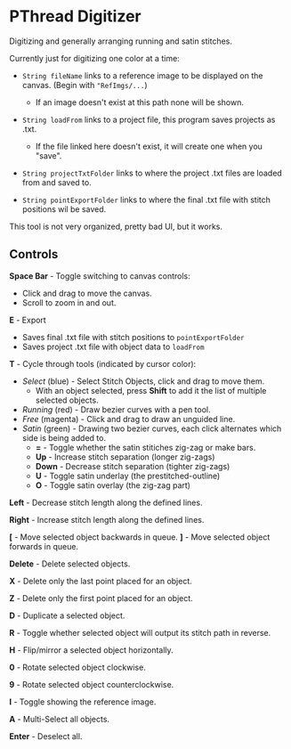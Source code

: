 # PThread Digitizer
Digitizing and generally arranging running and satin stitches.

Currently just for digitizing one color at a time:
- <code>String fileName</code> links to a reference image to be displayed on the canvas. (Begin with <code>"RefImgs/...</code>)
  - If an image doesn't exist at this path none will be shown.
- <code>String loadFrom</code> links to a project file, this program saves projects as .txt.
  - If the file linked here doesn't exist, it will create one when you "save".

- <code>String projectTxtFolder</code> links to where the project .txt files are loaded from and saved to.

- <code>String pointExportFolder</code> links to where the final .txt file with stitch positions wil be saved.


This tool is not very organized, pretty bad UI, but it works.

## Controls

**Space Bar** - Toggle switching to canvas controls:
    
 - Click and drag to move the canvas.
 - Scroll to zoom in and out.
 
 **E** - Export
  - Saves final .txt file with stitch positions to <code>pointExportFolder</code>
  - Saves project .txt file with object data to <code>loadFrom</code>
 
 **T** - Cycle through tools (indicated by cursor color):
  - *Select* (blue) - Select Stitch Objects, click and drag to move them.
    - With an object selected, press **Shift** to add it the list of multiple selected objects.
  - *Running* (red) - Draw bezier curves with a pen tool.
  - *Free* (magenta) - Click and drag to draw an unguided line. 
  - *Satin* (green) - Drawing two bezier curves, each click alternates which side is being added to.
    - **=** - Toggle whether the satin stitiches zig-zag or make bars.
    - **Up** - Increase stitch separation (longer zig-zags)
    - **Down** - Decrease stitch separation (tighter zig-zags)
    - **U** - Toggle satin underlay (the prestitched-outline)
    - **O** - Toggle satin overlay (the zig-zag part)

**Left** - Decrease stitch length along the defined lines.

**Right** - Increase stitch length along the defined lines.

**[** - Move selected object backwards in queue.
**]** - Move selected object forwards in queue.

**Delete** - Delete selected objects.

**X** - Delete only the last point placed for an object. 

**Z** - Delete only the first point placed for an object. 

**D** - Duplicate a selected object.

**R** - Toggle whether selected object will output its stitch path in reverse. 

**H** - Flip/mirror a selected object horizontally.

**0** - Rotate selected object clockwise.

**9** - Rotate selected object counterclockwise.

**I** - Toggle showing the reference image.

**A** - Multi-Select all objects. 

**Enter** - Deselect all.

